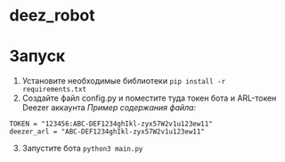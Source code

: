 # deez_robot

# Запуск
1. Установите необходимые библиотеки
`pip install -r requirements.txt`
2. Создайте файл config.py и поместите туда токен бота и ARL-токен Deezer аккаунта
_Пример содержания файла:_
```
TOKEN = "123456:ABC-DEF1234ghIkl-zyx57W2v1u123ew11"
deezer_arl = "ABC-DEF1234ghIkl-zyx57W2v1u123ew11"
```
3. Запустите бота
`python3 main.py`
